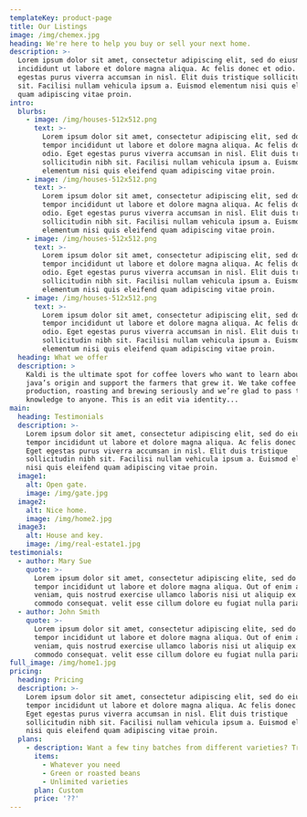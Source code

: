 ```yaml
---
templateKey: product-page
title: Our Listings
image: /img/chemex.jpg
heading: We're here to help you buy or sell your next home.
description: >-
  Lorem ipsum dolor sit amet, consectetur adipiscing elit, sed do eiusmod tempor
  incididunt ut labore et dolore magna aliqua. Ac felis donec et odio. Eget
  egestas purus viverra accumsan in nisl. Elit duis tristique sollicitudin nibh
  sit. Facilisi nullam vehicula ipsum a. Euismod elementum nisi quis eleifend
  quam adipiscing vitae proin.
intro:
  blurbs:
    - image: /img/houses-512x512.png
      text: >-
        Lorem ipsum dolor sit amet, consectetur adipiscing elit, sed do eiusmod
        tempor incididunt ut labore et dolore magna aliqua. Ac felis donec et
        odio. Eget egestas purus viverra accumsan in nisl. Elit duis tristique
        sollicitudin nibh sit. Facilisi nullam vehicula ipsum a. Euismod
        elementum nisi quis eleifend quam adipiscing vitae proin.
    - image: /img/houses-512x512.png
      text: >-
        Lorem ipsum dolor sit amet, consectetur adipiscing elit, sed do eiusmod
        tempor incididunt ut labore et dolore magna aliqua. Ac felis donec et
        odio. Eget egestas purus viverra accumsan in nisl. Elit duis tristique
        sollicitudin nibh sit. Facilisi nullam vehicula ipsum a. Euismod
        elementum nisi quis eleifend quam adipiscing vitae proin.
    - image: /img/houses-512x512.png
      text: >-
        Lorem ipsum dolor sit amet, consectetur adipiscing elit, sed do eiusmod
        tempor incididunt ut labore et dolore magna aliqua. Ac felis donec et
        odio. Eget egestas purus viverra accumsan in nisl. Elit duis tristique
        sollicitudin nibh sit. Facilisi nullam vehicula ipsum a. Euismod
        elementum nisi quis eleifend quam adipiscing vitae proin.
    - image: /img/houses-512x512.png
      text: >-
        Lorem ipsum dolor sit amet, consectetur adipiscing elit, sed do eiusmod
        tempor incididunt ut labore et dolore magna aliqua. Ac felis donec et
        odio. Eget egestas purus viverra accumsan in nisl. Elit duis tristique
        sollicitudin nibh sit. Facilisi nullam vehicula ipsum a. Euismod
        elementum nisi quis eleifend quam adipiscing vitae proin.
  heading: What we offer
  description: >
    Kaldi is the ultimate spot for coffee lovers who want to learn about their
    java’s origin and support the farmers that grew it. We take coffee
    production, roasting and brewing seriously and we’re glad to pass that
    knowledge to anyone. This is an edit via identity...
main:
  heading: Testimonials
  description: >-
    Lorem ipsum dolor sit amet, consectetur adipiscing elit, sed do eiusmod
    tempor incididunt ut labore et dolore magna aliqua. Ac felis donec et odio.
    Eget egestas purus viverra accumsan in nisl. Elit duis tristique
    sollicitudin nibh sit. Facilisi nullam vehicula ipsum a. Euismod elementum
    nisi quis eleifend quam adipiscing vitae proin.
  image1:
    alt: Open gate.
    image: /img/gate.jpg
  image2:
    alt: Nice home.
    image: /img/home2.jpg
  image3:
    alt: House and key.
    image: /img/real-estate1.jpg
testimonials:
  - author: Mary Sue
    quote: >-
      Lorem ipsum dolor sit amet, consectetur adipiscing elite, sed do eiusmod
      tempor incididunt ut labore et dolore magna aliqua. Out of enim ad minim
      veniam, quis nostrud exercise ullamco laboris nisi ut aliquip ex ea
      commodo consequat. velit esse cillum dolore eu fugiat nulla pariatur.
  - author: John Smith
    quote: >-
      Lorem ipsum dolor sit amet, consectetur adipiscing elite, sed do eiusmod
      tempor incididunt ut labore et dolore magna aliqua. Out of enim ad minim
      veniam, quis nostrud exercise ullamco laboris nisi ut aliquip ex ea
      commodo consequat. velit esse cillum dolore eu fugiat nulla pariatur.
full_image: /img/home1.jpg
pricing:
  heading: Pricing
  description: >-
    Lorem ipsum dolor sit amet, consectetur adipiscing elit, sed do eiusmod
    tempor incididunt ut labore et dolore magna aliqua. Ac felis donec et odio.
    Eget egestas purus viverra accumsan in nisl. Elit duis tristique
    sollicitudin nibh sit. Facilisi nullam vehicula ipsum a. Euismod elementum
    nisi quis eleifend quam adipiscing vitae proin.
  plans:
    - description: Want a few tiny batches from different varieties? Try our custom plan
      items:
        - Whatever you need
        - Green or roasted beans
        - Unlimited varieties
      plan: Custom
      price: '??'
---
```


